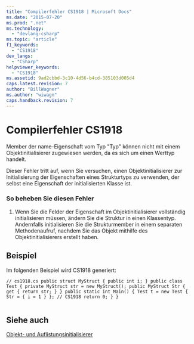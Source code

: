 ```yaml
---
title: "Compilerfehler CS1918 | Microsoft Docs"
ms.date: "2015-07-20"
ms.prod: ".net"
ms.technology: 
  - "devlang-csharp"
ms.topic: "article"
f1_keywords: 
  - "CS1918"
dev_langs: 
  - "CSharp"
helpviewer_keywords: 
  - "CS1918"
ms.assetid: 9ad2cbbd-3c10-4d56-b4cd-385103d005d4
caps.latest.revision: 7
author: "BillWagner"
ms.author: "wiwagn"
caps.handback.revision: 7
---
```

# Compilerfehler CS1918
Member der name\-Eigenschaft vom Typ "Typ" können nicht mit einem Objektinitialisierer zugewiesen werden, da es sich um einen Werttyp handelt.  
  
 Dieser Fehler tritt auf, wenn Sie versuchen, einen Objektinitialisierer zur Initialisierung der Eigenschaften eines Strukturtyps zu verwenden, der selbst eine Eigenschaft der initialisierten Klasse ist.  
  
### So beheben Sie diesen Fehler  
  
1.  Wenn Sie die Felder der Eigenschaft im Objektinitialisierer vollständig initialisieren müssen, ändern Sie die Struktur in einen Klassentyp. Andernfalls initialisieren Sie die Strukturmember in einem separaten Methodenaufruf, nachdem Sie das Objekt mithilfe des Objektinitialisierers erstellt haben.  
  
## Beispiel  
 Im folgenden Beispiel wird CS1918 generiert:  
  
```  
// cs1918.cs public struct MyStruct { public int i; } public class Test { private MyStruct str = new MyStruct(); public MyStruct Str { get { return str; } } public static int Main() { Test t = new Test { Str = { i = 1 } }; // CS1918 return 0; } }  
  
```  
  
## Siehe auch  
 [Objekt\- und Auflistungsinitialisierer](../../csharp/programming-guide/classes-and-structs/object-and-collection-initializers.md)